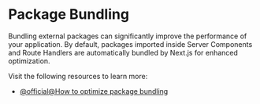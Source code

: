 # Package Bundling

Bundling external packages can significantly improve the performance of your application. By default, packages imported inside Server Components and Route Handlers are automatically bundled by Next.js for enhanced optimization.

Visit the following resources to learn more:

- [@official@How to optimize package bundling](https://nextjs.org/docs/app/guides/package-bundling)